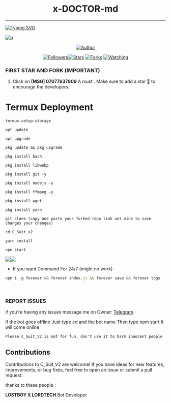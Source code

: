 <h1 align="center"> x-DOCTOR-md </h1>
<p align="center">

***

<a href="https://git.io/typing-svg"><img src="https://readme-typing-svg.demolab.com?font=Black+Ops+One&size=50&pause=1000&color=1BAFBAFF&center=true&width=910&height=100&lines=THANKS FOR CHOOSING ;C_SUIT V² +CRASH;WHATSAPP+BUG+BOT;CREATED+BY+ONLY DOCTOR TECH;RELEASED+14-12-24" alt="Typing SVG" /></a>
</p>
    <a href="https://ibb.co/th8DJZN"><img src="https://files.catbox.moe/ipvhuy.jpg" alt="o" border="0"></a>
<p align="center">
<p align="center">
<a href="https://github.com/LOSTBOY1-TCH/x-DOOCTOR-md"><img title="Author" src="https://wa.me/2347077637909"></a>
<p align="center">
<a href="https://github.com/LOSTBOY1-TCH/followers"><img title="Followers" src="https://img.shields.io/github/followers/LOSTBOY1-TCH?color=blue&style=flat-squar><a/>
<a href="https://github.com/LOSTBOY1-TCH/x-DOCTOR-md/stargazers/"><img title="Stars" src="https://img.shields.io/github/stars/LOSTBOY1-TCH/x-DOCTOR-md-Star?color=red&style=flat-square"></a>
<a href="https://github.com/LOSTBOY1-TCH/x-DOCTOR-md/network/members"><img title="Forks" src="https://img.shields.io/github/forks/LOSTBOY1-TCH/x-DOCTOR-md?color=green&style=flat-square"></a>
<a href="https://github.com/LOSTBOY1-TCH/x-DOCTOR-md/watchers"><img title="Watching" src="https://img.shields.io/github/watchers/LOSTBOY1-TCH/x-DOCTOR-md?label=Watchers&color=yellow&style=flat-square"></a>

### FIRST STAR AND FORK (IMPORTANT) 

1. Click on **[MSG] 07077637909** A must . Make sure to add a star 🌟 to encourage the developers.

# Termux Deployment
```
termux-setup-storage
```
```
apt update
```
```
apt upgrade
```
```
pkg update && pkg upgrade
```
```
pkg install bash
```
```
pkg install libwebp
```
```
pkg install git -y
```
```
pkg install nodejs -y
```
```
pkg install ffmpeg -y 
```
```
pkg install wget
```
```
pkg install yarn
```
```
git clone (copy and paste your forked repo link not mine to save changes your changes) 
```
```
cd C_Suit_v2
```
```
yarn install
```
```
npm start
```
<a><img src='https://i.imgur.com/LyHic3i.gif'/></a><a><img src='https://i.imgur.com/LyHic3i.gif'/></a>
- If you want Command For 24/7 (might no work) 
```js
npm i -g forever && forever index.js && forever save && forever logs
```
<br>

### REPORT ISSUES

if you're having any issues message me on
Owner: [Telegram](https://t.me/lostboytech12) 

If the bot goes offline 
Just type cd and the bot name 
Then type npm start
It will come online

`Please C_Suit_V2 is not for fun, don't use it to harm innocent people`


## Contributions

Contributions to C_Suit_V2 are welcome! If you have ideas for new features, improvements, or bug fixes, feel free to open an issue or submit a pull request. <br>

   thanks to these people ;

   **LOSTBOY X LORDTECH** Bot Developer <br>


